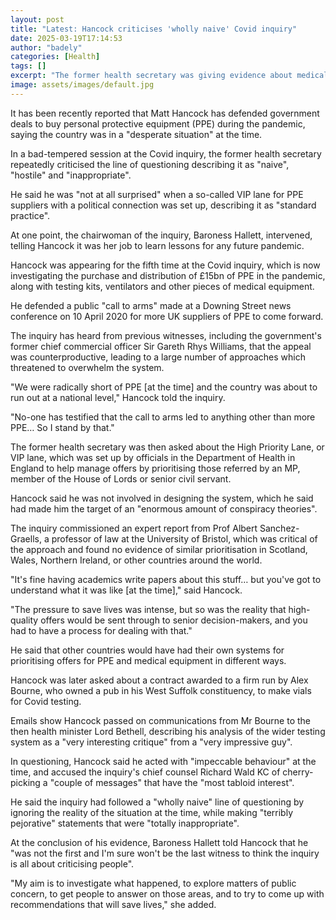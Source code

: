 ```yaml
---
layout: post
title: "Latest: Hancock criticises 'wholly naive' Covid inquiry"
date: 2025-03-19T17:14:53
author: "badely"
categories: [Health]
tags: []
excerpt: "The former health secretary was giving evidence about medical equipment deals during the pandemic."
image: assets/images/default.jpg
---
```


It has been recently reported that Matt Hancock has defended government deals to buy personal protective equipment (PPE) during the pandemic, saying the country was in a "desperate situation" at the time.

In a bad-tempered session at the Covid inquiry, the former health secretary repeatedly criticised the line of questioning describing it as "naive", "hostile" and "inappropriate".

He said he was "not at all surprised" when a so-called VIP lane for PPE suppliers with a political connection was set up, describing it as "standard practice".

At one point, the chairwoman of the inquiry, Baroness Hallett, intervened, telling Hancock it was her job to learn lessons for any future pandemic.

Hancock was appearing for the fifth time at the Covid inquiry, which is now investigating the purchase and distribution of £15bn of PPE in the pandemic, along with testing kits, ventilators and other pieces of medical equipment.

He defended a public "call to arms" made at a Downing Street news conference on 10 April 2020 for more UK suppliers of PPE to come forward.

The inquiry has heard from previous witnesses, including the government's former chief commercial officer Sir Gareth Rhys Williams, that the appeal was counterproductive, leading to a large number of approaches which threatened to overwhelm the system.

"We were radically short of PPE [at the time] and the country was about to run out at a national level," Hancock told the inquiry.

"No-one has testified that the call to arms led to anything other than more PPE… So I stand by that."

The former health secretary was then asked about the High Priority Lane, or VIP lane, which was set up by officials in the Department of Health in England to help manage offers by prioritising those referred by an MP, member of the House of Lords or senior civil servant.

Hancock said he was not involved in designing the system, which he said had made him the target of an "enormous amount of conspiracy theories".

The inquiry commissioned an expert report from Prof Albert Sanchez-Graells, a professor of law at the University of Bristol, which was critical of the approach and found no evidence of similar prioritisation in Scotland, Wales, Northern Ireland, or  other countries around the world.

"It's fine having academics write papers about this stuff… but you've got to understand what it was like [at the time]," said Hancock.

"The pressure to save lives was intense, but so was the reality that high-quality offers would be sent through to senior decision-makers, and you had to have a process for dealing with that."

He said that other countries would have had their own systems for prioritising offers for PPE and medical equipment in different ways.

Hancock was later asked about a contract awarded to a firm run by Alex Bourne, who owned a pub in his West Suffolk constituency, to make vials for Covid testing.

Emails show Hancock passed on communications from Mr Bourne to the then health minister Lord Bethell, describing his analysis of the wider testing system as a "very interesting critique" from a "very impressive guy".

In questioning, Hancock said he acted with "impeccable behaviour" at the time, and accused the inquiry's chief counsel Richard Wald KC of cherry-picking a "couple of messages" that have the "most tabloid interest".

He said the inquiry had followed a "wholly naive" line of questioning by ignoring the reality of the situation at the time, while making "terribly pejorative" statements that were "totally inappropriate".

At the conclusion of his evidence, Baroness Hallett told Hancock that he "was not the first and I'm sure won't be the last witness to think the inquiry is all about criticising people".

"My aim is to investigate what happened, to explore matters of public concern, to get people to answer on those areas, and to try to come up with recommendations that will save lives," she added.

